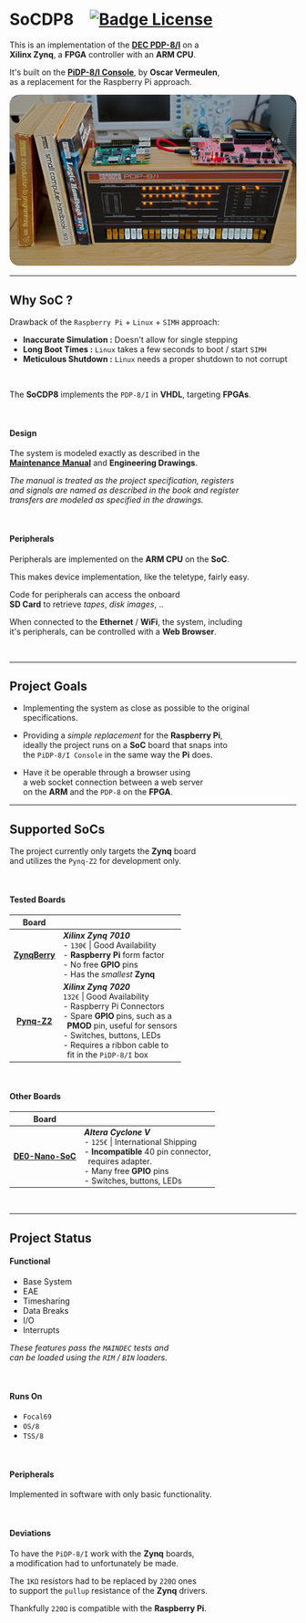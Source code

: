 
# SoCDP8   [![Badge License]][License]

This is an implementation of the **[DEC PDP-8/I]** on a <br>
**Xilinx Zynq**, a **FPGA** controller with an **ARM CPU**.

It's built on the **[PiDP-8/I Console]**, by **Oscar Vermeulen**, <br>
as a replacement for the Raspberry Pi approach.

![Preview]

---

## Why SoC ?

Drawback of the `Raspberry Pi` + `Linux` + `SIMH` approach:

- **Inaccurate Simulation :** Doesn't allow for single stepping
- **Long Boot Times :** `Linux` takes a few seconds to boot / start `SIMH`
- **Meticulous Shutdown :** `Linux` needs a proper shutdown to not corrupt

<br>

The **SoCDP8** implements the `PDP-8/I` in **VHDL**, targeting **FPGAs**.

<br>

#### Design

The system is modeled exactly as described in the <br>
**[Maintenance Manual]**  and **Engineering Drawings**.

*The manual is treated as the project specification, registers* <br>
*and signals are named as described in the book and register* <br>
*transfers are modeled as specified in the drawings.*

<br>

#### Peripherals

Peripherals are implemented on the **ARM CPU** on the **SoC**.

This makes device implementation, like the teletype, fairly easy.

Code for peripherals can access the onboard <br>
**SD Card** to retrieve *tapes*, *disk images*, ..

When connected to the **Ethernet** / **WiFi**, the system, including <br>
it's peripherals, can be controlled with a **Web Browser**.

<br>

---

## Project Goals

- Implementing the system as close as possible to the original specifications.

- Providing a *simple replacement* for the **Raspberry Pi**, <br>
ideally the project runs on a **SoC** board that snaps into <br>
the `PiDP-8/I Console` in the same way the **Pi** does.

- Have it be operable through a browser using <br>
a web socket connection between a web server <br>
on the **ARM** and the `PDP-8` on the **FPGA**.

---

## Supported SoCs

The project currently only targets the **Zynq** board <br>
and utilizes the `Pynq-Z2` for development only.

<br>

#### Tested Boards

| Board |  |
|:-----:|:-|
| **[ZynqBerry]** | ***Xilinx Zynq 7010*** <br> - `130€` \| Good Availability <br> - **Raspberry Pi** form factor <br> - No free **GPIO** pins <br> - Has the *smallest* **Zynq** |
| **[Pynq-Z2]** | ***Xilinx Zynq 7020*** <br> `132€` \| Good Availability <br> - Raspberry Pi Connectors <br> - Spare **GPIO** pins, such as a <br>  **PMOD** pin, useful for sensors<br> - Switches, buttons, LEDs <br> - Requires a ribbon cable to <br>  fit in the `PiDP-8/I` box |

<br>

#### Other Boards

| Board |  |
|:-----:|:-|
| **[DE0-Nano-SoC]** | ***Altera Cyclone V*** <br> - `125€` \| International Shipping <br> - **Incompatible** 40 pin connector, <br>  requires adapter. <br> - Many free **GPIO** pins <br> - Switches, buttons, LEDs |

<br>

---

## Project Status

#### Functional

- Base System
- EAE
- Timesharing
- Data Breaks
- I/O
- Interrupts

*These features pass the `MAINDEC` tests and* <br>
*can be loaded using the `RIM` / `BIN` loaders.*

<br>

#### Runs On

- `Focal69`
- `OS/8`
- `TSS/8`

<br>

#### Peripherals

Implemented in software with only basic functionality.

<br>

#### Deviations

To have the `PiDP-8/I` work with the **Zynq** boards, <br>
a modification had to unfortunately be made.

The `1KΩ` resistors had to be replaced by `220Ω` ones <br>
to support the `pullup` resistance of the **Zynq** drivers.

Thankfully `220Ω` is compatible with the **Raspberry Pi**.

<br>


<!----------------------------------------------------------------------------->

[PiDP-8/I Console]: https://obsolescence.wixsite.com/obsolescence/pidp-8
[DE0-Nano-SoC]: https://www.terasic.com.tw/cgi-bin/page/archive.pl?Language=English&CategoryNo=163&No=941&PartNo=1
[DEC PDP-8/I]: https://en.wikipedia.org/wiki/PDP-8
[ZynqBerry]: https://shop.trenz-electronic.de/en/TE0726-03M-ZynqBerry-Zynq-7010-in-Raspberry-Pi-form-factor
[Pynq-Z2]: http://www.tul.com.tw/ProductsPYNQ-Z2.html

[Maintenance Manual]: docs/PDP8I_maintenance_manual_vol1.pdf
[Preview]: /pictures/Preview.png
[License]: LICENSE


<!--------------------------------[ Badges ]----------------------------------->

[Badge License]: https://img.shields.io/badge/Open_Hardware-1.2-292961?style=for-the-badge

